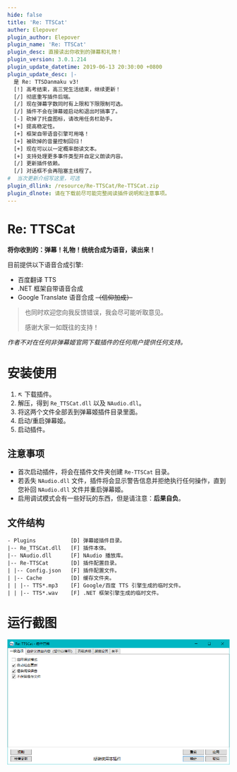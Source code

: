 ```yaml
---
hide: false
title: 'Re: TTSCat'
auther: Elepover
plugin_author: Elepover
plugin_name: 'Re: TTSCat'
plugin_desc: 直接读出你收到的弹幕和礼物！
plugin_version: 3.0.1.214
plugin_update_datetime: 2019-06-13 20:30:00 +0800
plugin_update_desc: |-
  是 Re: TTSDanmaku v3!
  [!] 高考结束，高三党生活结束，继续更新！
  [/] 彻底重写插件后端。
  [/] 现在弹幕字数同时有上限和下限限制可选。
  [/] 插件不会在弹幕姬启动和退出时搞事了。
  [-] 砍掉了托盘图标，请改用任务栏助手。
  [+] 提高稳定性。
  [+] 框架自带语音引擎可用咯！
  [+] 被砍掉的音量控制回归！
  [+] 现在可以以一定概率朗读文本。
  [+] 支持处理更多事件类型并自定义朗读内容。
  [/] 更新插件依赖。
  [/] 对话框不会再阻塞主线程了。
#  当次更新介绍写这里，可选
plugin_dllink: /resource/Re-TTSCat/Re-TTSCat.zip
plugin_dlnote: 请在下载前尽可能完整阅读插件说明和注意事项。
---
```


# Re: TTSCat

**将你收到的：弹幕！礼物！统统合成为语音，读出来！**

目前提供以下语音合成引擎:

- 百度翻译 TTS
- .NET 框架自带语音合成
- Google Translate 语音合成 ~~（信仰加成）~~

> 也同时欢迎您向我反馈错误，我会尽可能听取意见。
>
> 感谢大家一如既往的支持！

*作者不对在任何非弹幕姬官网下载插件的任何用户提供任何支持。*

# 安装使用

1. ↖ 下载插件。
2. 解压，得到 `Re_TTSCat.dll` 以及 `NAudio.dll`。
3. 将这两个文件全部丢到弹幕姬插件目录里面。
4. 启动/重启弹幕姬。
5. 启动插件。

## 注意事项

- 首次启动插件，将会在插件文件夹创建 `Re-TTSCat` 目录。
- 若丢失 `NAudio.dll` 文件，插件将会显示警告信息并拒绝执行任何操作，直到您补回 `NAudio.dll` 文件并重启弹幕姬。
- 启用调试模式会有一些好玩的东西，但是请注意：**后果自负**。

## 文件结构

```
- Plugins           [D] 弹幕姬插件目录。
|-- Re_TTSCat.dll   [F] 插件本体。
|-- NAudio.dll      [F] NAudio 播放库。
|-- Re-TTSCat       [D] 插件配置目录。
| |-- Config.json   [F] 插件配置文件。
| |-- Cache         [D] 缓存文件夹。
| | |-- TTS*.mp3    [F] Google/百度 TTS 引擎生成的临时文件。
| | |-- TTS*.wav    [F] .NET 框架引擎生成的临时文件。
```

# 运行截图

![管理](/resource/Re-TTSCat/conf.png)
